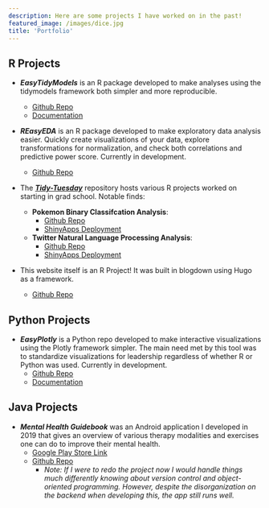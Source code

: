 ```yaml
---
description: Here are some projects I have worked on in the past!
featured_image: /images/dice.jpg
title: 'Portfolio'
---
```


## R Projects

* __*EasyTidyModels*__ is an R package developed to make analyses using the tidymodels framework both simpler and more reproducible.
  * [Github Repo](https://github.com/amanda-park/easytidymodels)
  * [Documentation](https://amanda-park.github.io/easytidymodels/)

* __*REasyEDA*__ is an R package developed to make exploratory data analysis easier. Quickly create visualizations of your data, explore transformations for normalization, and check both correlations and predictive power score. Currently in development.
  * [Github Repo](https://github.com/amanda-park/reasyeda)

* The [__*Tidy-Tuesday*__](https://github.com/amanda-park/Tidy-Tuesday) repository hosts various R projects worked on starting in grad school. Notable finds:
  * **Pokemon Binary Classifcation Analysis**: 
    * [Github Repo](https://github.com/amanda-park/Tidy-Tuesday/tree/main/Binary%20Classification%20-%20Pokemon)
    * [ShinyApps Deployment](https://amandapark.shinyapps.io/PokemonAnalysis/)
  * **Twitter Natural Language Processing Analysis**:
    * [Github Repo](https://github.com/amanda-park/Tidy-Tuesday/tree/main/NLP%20-%20Personal%20Twitter%20Tweets)
    * [ShinyApps Deployment](https://amandapark.shinyapps.io/TwitterAnalysis/)

* This website itself is an R Project! It was built in blogdown using Hugo as a framework.
  * [Github Repo](https://github.com/amanda-park/amanda-park.netlify.app)
  
## Python Projects

* __*EasyPlotly*__ is a Python repo developed to make interactive visualizations using the Plotly framework simpler. The main need met by this tool was to standardize visualizations for leadership regardless of whether R or Python was used. Currently in development.
  * [Github Repo](https://github.com/amanda-park/easyplotly)
  * [Documentation](https://easyplotly.readthedocs.io/en/latest/index.html)

## Java Projects

* __*Mental Health Guidebook*__ was an Android application I developed in 2019 that gives an overview of various therapy modalities and exercises one can do to improve their mental health. 
  * [Google Play Store Link](https://play.google.com/store/apps/details?id=com.amanda.mentalhealthguide)
  * [Github Repo](https://github.com/amanda-park/mental-health-guidebook)
    * _Note: If I were to redo the project now I would handle things much differently knowing about version control and object-oriented programming. However, despite the disorganization on the backend when developing this, the app still runs well._